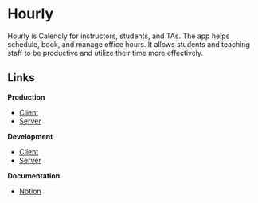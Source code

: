 # Hourly

Hourly is Calendly for instructors, students, and TAs. The app helps schedule, book, and manage office hours. It allows students and teaching staff to be productive and utilize their time more effectively.

## Links

**Production**

- [Client](https://proj-hourly-prod.netlify.app/ )
- [Server](https://proj-hourly-prod.herokuapp.com/)

**Development**

- [Client](https://proj-hourly-dev.netlify.app/ )
- [Server](https://proj-hourly-dev.herokuapp.com/)

**Documentation**

- [Notion](https://www.notion.so/madooei/Hourly-5d20c5d7ed074169b0bdca374b1cbbbd)